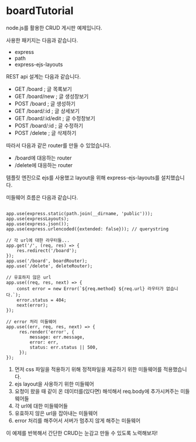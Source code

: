 # boardTutorial
node.js를 활용한 CRUD 게시판 예제입니다. 

사용한 패키지는 다음과 같습니다. 

- express
- path
- express-ejs-layouts

REST api 설계는 다음과 같습니다. 

- GET /board           ; 글 목록보기
- GET /board/new       ; 글 생성창보기
- POST /board          ; 글 생성하기 
- GET /board/:id       ; 글 상세보기 
- GET /board/:id/edit  ; 글 수정창보기
- POST /board/:id      ; 글 수정하기 
- POST /delete         ; 글 삭제하기

따라서 다음과 같은 router를 만들 수 있었습니다. 

- /board에 대응하는 router
- /delete에 대응하는 router

템플릿 엔진으로 ejs를 사용했고 layout을 위해 express-ejs-layouts를 설치했습니다. 

미들웨어 흐름은 다음과 같습니다. 
<pre><code>
app.use(express.static(path.join(__dirname, 'public')));
app.use(expressLayouts);
app.use(express.json());
app.use(express.urlencoded({extended: false})); // querystring

// 각 url에 대한 라우터들...  
app.get('/', (req, res) => {
    res.redirect('/board');
});
app.use('/board', boardRouter);
app.use('/delete', deleteRouter);

// 유효하지 않은 url 
app.use((req, res, next) => {
    const error = new Error(`${req.method} ${req.url} 라우터가 없습니다.`);
    error.status = 404;
    next(error);
});

// error 처리 미들웨어 
app.use((err, req, res, next) => {
     res.render('error', {
         message: err.message,
         error: err,
         status: err.status || 500,
     }); 
});
</code></pre>

1. 먼저 css 파일을 적용하기 위해 정적파일을 제공하기 위한 미들웨어를 적용했습니다.
2. ejs layout을 사용하기 위한 미들웨어
3. 요청이 왔을 때 같이 온 데이터를(있다면) 해석해서 req.body에 추가시켜주는 미들웨어들 
4. 각 url에 대한 미들웨어들 
5. 유효하지 않은 url을 잡아내는 미들웨어 
6. error 처리를 해주어서 서버가 멈추지 않게 해주는 미들웨어 


이 예제를 반복해서 간단한 CRUD는 눈감고 만들 수 있도록 노력해보자!
